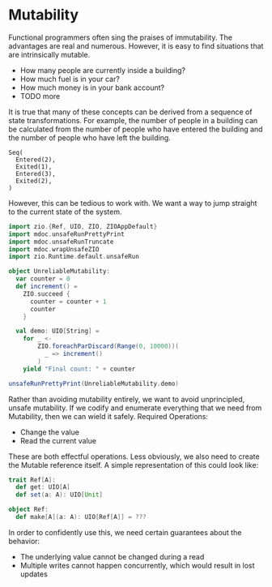 # Mutability

Functional programmers often sing the praises of immutability.
The advantages are real and numerous.
However, it is easy to find situations that are intrinsically mutable.

- How many people are currently inside a building?
- How much fuel is in your car?
- How much money is in your bank account?
- TODO more

It is true that many of these concepts can be derived from a sequence of state transformations.
For example, the number of people in a building can be calculated from the number of people who have entered the building and the number of people who have left the building.

```
Seq(
  Entered(2),
  Exited(1),
  Entered(3),
  Exited(2),
)
```
However, this can be tedious to work with.
We want a way to jump straight to the current state of the system.
    

```scala mdoc
import zio.{Ref, UIO, ZIO, ZIOAppDefault}
import mdoc.unsafeRunPrettyPrint
import mdoc.unsafeRunTruncate
import mdoc.wrapUnsafeZIO
import zio.Runtime.default.unsafeRun

object UnreliableMutability:
  var counter = 0
  def increment() =
    ZIO.succeed {
      counter = counter + 1
      counter
    }

  val demo: UIO[String] =
    for _ <-
        ZIO.foreachParDiscard(Range(0, 10000))(
          _ => increment()
        )
    yield "Final count: " + counter

unsafeRunPrettyPrint(UnreliableMutability.demo)
```

Rather than avoiding mutability entirely, we want to avoid unprincipled, unsafe mutability.
If we codify and enumerate everything that we need from Mutability, then we can wield it safely.
Required Operations:

- Change the value
- Read the current value

These are both effectful operations.
Less obviously, we also need to create the Mutable reference itself.
A simple representation of this could look like:

```scala mdoc
trait Ref[A]:
  def get: UIO[A]
  def set(a: A): UIO[Unit]

object Ref:
  def make[A](a: A): UIO[Ref[A]] = ???
```

In order to confidently use this, we need certain guarantees about the behavior:

- The underlying value cannot be changed during a read
- Multiple writes cannot happen concurrently, which would result in lost updates
